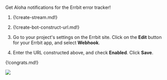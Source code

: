 Get Aloha notifications for the Errbit error tracker!

1. {!create-stream.md!}

1. {!create-bot-construct-url.md!}

1. Go to your project's settings on the Errbit site. Click on the
   **Edit** button for your Errbit app, and select **Webhook**.

1. Enter the URL constructed above, and check **Enabled**.
   Click **Save**.

{!congrats.md!}

![](/static/images/integrations/errbit/001.png)
